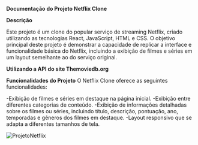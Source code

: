 **Documentação do Projeto Netflix Clone**

**Descrição**

Este projeto é um clone do popular serviço de streaming Netflix, criado utilizando as tecnologias React, 
JavaScript, HTML e CSS. O objetivo principal deste projeto é demonstrar a capacidade de replicar a interface
e funcionalidade básica do Netflix, incluindo a exibição de filmes e séries em um layout semelhante ao do serviço original.

**Utilizando a API do site Themoviedb.org**

**Funcionalidades do Projeto**
O Netflix Clone oferece as seguintes funcionalidades:

-Exibição de filmes e séries em destaque na página inicial.
-Exibição entre diferentes categorias de conteúdo.
-Exibição de informações detalhadas sobre os filmes ou séries, incluindo título, descrição, pontuação, ano, temporadas e gêneros dos filmes em destaque.
-Layout responsivo que se adapta a diferentes tamanhos de tela.

![ProjetoNetflix](https://github.com/Thiagorubinn/CloneNetflix/assets/97856302/051979b4-0629-467a-b882-503aabfbbd0c)


